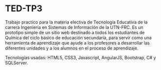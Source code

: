 # TED-TP3
Trabajo practico para la materia electiva de Tecnología Educativa de la carrera Ingeniería en Sistemas de Información de la UTN-FRC. Es un prototipo simple de un sitio web destinado a todos los estudiantes de Química del ciclo básico de educación secundaria, para servir como una herramienta de aprendizaje que ayude a los profesores a desarrollar las diferentes unidades y a los alumnos en el proceso de aprendizaje.

Tecnologias usadas: HTML5, CSS3, Javascript, AngularJS, Bootstrap, C# y SQLServer.
